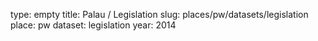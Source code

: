type: empty
title: Palau / Legislation
slug: places/pw/datasets/legislation
place: pw
dataset: legislation
year: 2014
